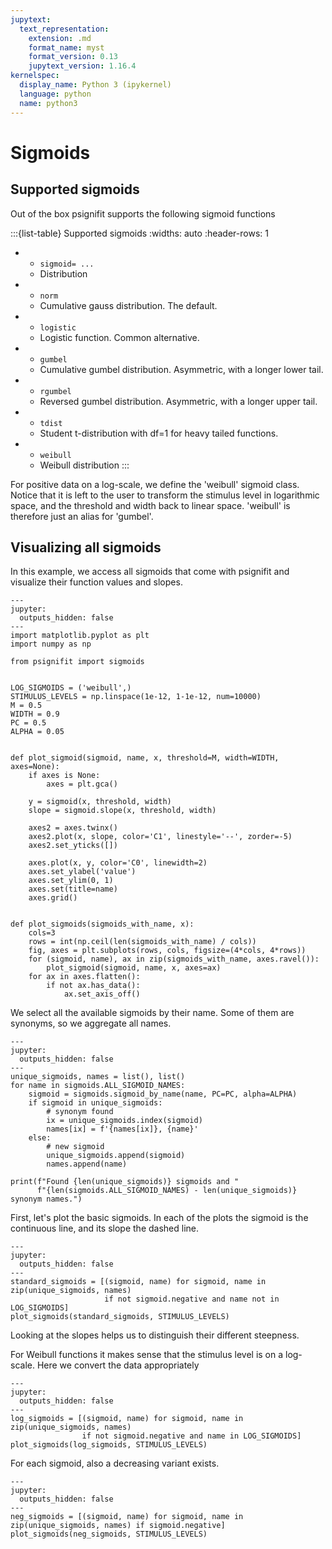 ```yaml
---
jupytext:
  text_representation:
    extension: .md
    format_name: myst
    format_version: 0.13
    jupytext_version: 1.16.4
kernelspec:
  display_name: Python 3 (ipykernel)
  language: python
  name: python3
---
```


# Sigmoids

## Supported sigmoids

Out of the box psignifit supports the following sigmoid functions


:::{list-table} Supported sigmoids
:widths: auto
:header-rows: 1

*   -  `sigmoid= ...`
	- Distribution
*   - `norm`
    - Cumulative gauss distribution. The default.
*   - `logistic`
	- Logistic function. Common alternative.
*   - `gumbel`
    - Cumulative gumbel distribution. Asymmetric, with a longer lower tail.
*   - `rgumbel`
    - Reversed gumbel distribution. Asymmetric, with a longer upper tail.
*   - `tdist`
    - Student t-distribution with df=1 for heavy tailed functions.
*   - `weibull` 
    - Weibull distribution
:::

For positive data on a log-scale, we define the 'weibull' sigmoid class. Notice that it is left
to the user to transform the stimulus level in logarithmic space, and the threshold and width
back to linear space. 'weibull' is therefore just an alias for 'gumbel'.


## Visualizing all sigmoids

In this example, we access all sigmoids that come with psignifit
and visualize their function values and slopes.

```{code-cell} ipython3
---
jupyter:
  outputs_hidden: false
---
import matplotlib.pyplot as plt
import numpy as np

from psignifit import sigmoids


LOG_SIGMOIDS = ('weibull',)
STIMULUS_LEVELS = np.linspace(1e-12, 1-1e-12, num=10000)
M = 0.5
WIDTH = 0.9
PC = 0.5
ALPHA = 0.05


def plot_sigmoid(sigmoid, name, x, threshold=M, width=WIDTH, axes=None):
    if axes is None:
        axes = plt.gca()

    y = sigmoid(x, threshold, width)
    slope = sigmoid.slope(x, threshold, width)

    axes2 = axes.twinx()
    axes2.plot(x, slope, color='C1', linestyle='--', zorder=-5)
    axes2.set_yticks([])
    
    axes.plot(x, y, color='C0', linewidth=2)
    axes.set_ylabel('value')
    axes.set_ylim(0, 1)
    axes.set(title=name)
    axes.grid()


def plot_sigmoids(sigmoids_with_name, x):
    cols=3
    rows = int(np.ceil(len(sigmoids_with_name) / cols))
    fig, axes = plt.subplots(rows, cols, figsize=(4*cols, 4*rows))
    for (sigmoid, name), ax in zip(sigmoids_with_name, axes.ravel()):
        plot_sigmoid(sigmoid, name, x, axes=ax)     
    for ax in axes.flatten():
        if not ax.has_data():
            ax.set_axis_off()
```

We select all the available sigmoids by their name.
Some of them are synonyms, so we aggregate all names.

```{code-cell} ipython3
---
jupyter:
  outputs_hidden: false
---
unique_sigmoids, names = list(), list()
for name in sigmoids.ALL_SIGMOID_NAMES:
    sigmoid = sigmoids.sigmoid_by_name(name, PC=PC, alpha=ALPHA)
    if sigmoid in unique_sigmoids:
        # synonym found
        ix = unique_sigmoids.index(sigmoid)
        names[ix] = f'{names[ix]}, {name}'
    else:
        # new sigmoid
        unique_sigmoids.append(sigmoid)
        names.append(name)

print(f"Found {len(unique_sigmoids)} sigmoids and "
      f"{len(sigmoids.ALL_SIGMOID_NAMES) - len(unique_sigmoids)} synonym names.")
```

First, let's plot the basic sigmoids. In each of the plots the sigmoid is the continuous line, and its slope the dashed line.

```{code-cell} ipython3
---
jupyter:
  outputs_hidden: false
---
standard_sigmoids = [(sigmoid, name) for sigmoid, name in zip(unique_sigmoids, names)
                     if not sigmoid.negative and name not in LOG_SIGMOIDS]
plot_sigmoids(standard_sigmoids, STIMULUS_LEVELS)
```

Looking at the slopes helps us to distinguish their different steepness. 

For Weibull functions it makes sense
that the stimulus level is on a log-scale.
Here we convert the data appropriately

```{code-cell} ipython3
---
jupyter:
  outputs_hidden: false
---
log_sigmoids = [(sigmoid, name) for sigmoid, name in zip(unique_sigmoids, names)
                if not sigmoid.negative and name in LOG_SIGMOIDS]
plot_sigmoids(log_sigmoids, STIMULUS_LEVELS)
```

For each sigmoid, also a decreasing variant exists.

```{code-cell} ipython3
---
jupyter:
  outputs_hidden: false
---
neg_sigmoids = [(sigmoid, name) for sigmoid, name in zip(unique_sigmoids, names) if sigmoid.negative]
plot_sigmoids(neg_sigmoids, STIMULUS_LEVELS)
```
